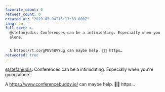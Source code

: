 ```yaml
---
favorite_count: 0
retweet_count: 0
created_at: "2019-02-04T16:17:33.000Z"
lang: en
full_text: >-
  @stefanjudis: Conferences can be a intimidating. Especially when you're going
  alone.


  A https://t.co/gPEV4BVYug can maybe help. 👍🏻 https…
retweeted: true
---
```


[@stefanjudis](https://twitter.com/stefanjudis): Conferences can be a
intimidating. Especially when you're going alone.

A <https://www.conferencebuddy.io/> can maybe help. 👍🏻 https…
